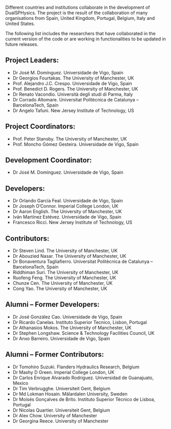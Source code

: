 Different countries and institutions collaborate in the development of DualSPHysics. The project is the result of the collaboration of many organisations from Spain, United Kingdom, Portugal, Belgium, Italy and United States.

The following list includes the researchers that have collaborated in the current version
of the code or are working in functionalities to be updated in future releases.

## Project Leaders:
* Dr José M. Domínguez. Universidade de Vigo, Spain
* Dr Georgios Fourtakas. The University of Manchester, UK
* Prof. Alejandro J.C. Crespo. Universidade de Vigo, Spain
* Prof. Benedict D. Rogers. The University of Manchester, UK
* Dr Renato Vacondio. Università degli studi di Parma, Italy
* Dr Corrado Altomare. Universitat Politècnica de Catalunya – BarcelonaTech, Spain
* Dr Angelo Tafuni. New Jersey Institute of Technology, US

## Project Coordinators:
* Prof. Peter Stansby. The University of Manchester, UK
* Prof. Moncho Gómez Gesteira. Universidade de Vigo, Spain

## Development Coordinator:
* Dr José M. Domínguez. Universidade de Vigo, Spain

## Developers:
* Dr Orlando García Feal. Universidade de Vigo, Spain
* Dr Joseph O’Connor. Imperial College London, UK
* Dr Aaron English. The University of Manchester, UK
* Iván Martínez Estévez. Universidade de Vigo, Spain
* Francesco Ricci. New Jersey Institute of Technology, US

## Contributors:
* Dr Steven Lind. The University of Manchester, UK 
* Dr Abouzied Nasar. The University of Manchester, UK 
* Dr Bonaventura Tagliafierro. Universitat Politècnica de Catalunya – BarcelonaTech, Spain
* Riddhiman Suri. The University of Manchester, UK 
* Ruofeng Feng. The University of Manchester, UK 
* Chunze Cen. The University of Manchester, UK 
* Cong Yao. The University of Manchester, UK 

## Alumni – Former Developers:
* Dr José González Cao. Universidade de Vigo, Spain
* Dr Ricardo Canelas. Instituto Superior Tecnico, Lisbon, Portugal
* Dr Athanasios Mokos. The University of Manchester, UK
* Dr Stephen Longshaw. Science & Technology Facilities Council, UK
* Dr Anxo Barreiro. Universidade de Vigo, Spain

## Alumni – Former Contributors:
* Dr Tomohiro Suzuki. Flanders Hydraulics Research, Belgium
* Dr Mashy D Green. Imperial College London, UK
* Dr Carlos Enrique Alvarado Rodríguez. Universidad de Guanajuato, Mexico
* Dr Tim Verbrugghe. Universiteit Gent, Belgium
* Dr Md Lokman Hosain. Mälardalen University, Sweden
* Dr Moisés Gonçalves de Brito. Instituto Superior Técnico de Lisboa, Portugal
* Dr Nicolas Quartier. Universiteit Gent, Belgium
* Dr Alex Chow. University of Manchester
* Dr Georgina Reece. University of Manchester

